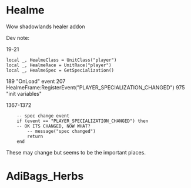 # Healme
Wow shadowlands healer addon


Dev note:

19-21 
```
local _, HealmeClass = UnitClass("player")
local _, HealmeRace = UnitRace("player")
local _, HealmeSpec = GetSpecialization()
```
189 "OnLoad" event
207 	HealmeFrame:RegisterEvent("PLAYER_SPECIALIZATION_CHANGED")
975 "init variables"

1367-1372
```
	-- spec change event
	if (event == "PLAYER_SPECIALIZATION_CHANGED") then
	-- OK ITS CHANGED, NOW WHAT?
		-- message("spec changed")
		return
	end
  ```
  
  These may change but seems to be the important places.
# AdiBags_Herbs
